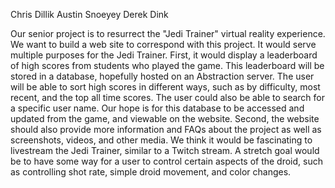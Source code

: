 Chris Dillik
Austin Snoeyey
Derek Dink

Our senior project is to resurrect the "Jedi Trainer" virtual reality experience. We want to build a web site to correspond with this project. It would serve multiple purposes for the Jedi Trainer. First, it would display a leaderboard of high scores from students who played the game. This leaderboard will be stored in a database, hopefully hosted on an Abstraction server. The user will be able to sort high scores in different ways, such as by difficulty, most recent, and the top all time scores. The user could also be able to search for a specific user name. Our hope is for this database to be accessed and updated from the game, and viewable on the website. Second, the website should also provide more information and FAQs about the project as well as screenshots, videos, and other media. We think it would be fascinating to livestream the Jedi Trainer, similar to a Twitch stream. A stretch goal would be to have some way for a user to control certain aspects of the droid, such as controlling shot rate, simple droid movement, and color changes.
